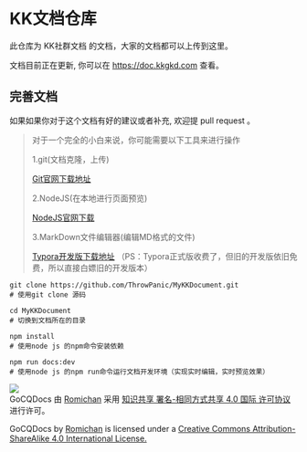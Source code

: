 # KK文档仓库


此仓库为 KK社群文档 的文档，大家的文档都可以上传到这里。

文档目前正在更新, 你可以在
https://doc.kkgkd.com
查看。

## 完善文档

如果如果你对于这个文档有好的建议或者补充, 欢迎提 pull request 。



> 对于一个完全的小白来说，你可能需要以下工具来进行操作
>
> 1.git(文档克隆，上传)
> 
> [Git官网下载地址](https://git-scm.com/downloads)
>
> 2.NodeJS(在本地进行页面预览)
>
> [NodeJS官网下载](https://nodejs.org/zh-cn/)
>
> 3.MarkDown文件编辑器(编辑MD格式的文件)
>
> [Typora开发版下载地址](https://typora.io/windows/dev_release.html)
> （PS：Typora正式版收费了，但旧的开发版依旧免费，所以直接白嫖旧的开发版本）




```shell
git clone https://github.com/ThrowPanic/MyKKDocument.git
# 使用git clone 源码

cd MyKKDocument
# 切换到文档所在的目录

npm install
# 使用node js 的npm命令安装依赖

npm run docs:dev
# 使用node js 的npm run命令运行文档开发环境（实现实时编辑，实时预览效果）
```


[![](https://i.creativecommons.org/l/by-sa/4.0/88x31.png)](http://creativecommons.org/licenses/by-sa/4.0/)  
GoCQDocs 由 [Romichan](https://github.com/Romichan) 采用 [知识共享 署名-相同方式共享 4.0 国际 许可协议](http://creativecommons.org/licenses/by-sa/4.0/)进行许可。

GoCQDocs by [Romichan](https://github.com/Romichan) is licensed under a [Creative Commons Attribution-ShareAlike 4.0 International License.](http://creativecommons.org/licenses/by-sa/4.0/)
